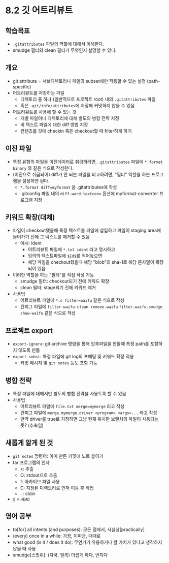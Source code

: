 # 8.2 깃 어트리뷰트

## 학습목표
- `.gitattributes` 파일의 역할에 대해서 이해한다.
- smudge 필터와 clean 필터가 무엇인지 설명할 수 있다.

## 개요
- git attribute = 서브디렉토리나 파일의 subset에만 적용할 수 있는 설정 (path-specific)
- 어트리뷰트를 저장하는 파일
   - 디렉토리 중 하나 (일반적으로 프로젝트 root) 내의 `.gitattributes` 파일
   - 혹은 `.git/info/attributes`에 저장해 커밋하지 않을 수 있음
- 어트리뷰트를 사용해 할 수 있는 것
   - 개별 파일이나 디렉토리에 대해 별도의 병합 전략 지정
   - 비 텍스트 파일에 대한 diff 방법 지정
   - 컨텐츠를 깃에 checkin 혹은 checkout할 때 filter하게 하기

## 이진 파일
- 특정 유형의 파일을 이진데이터로 취급하려면, `.gitattributes` 파일에 `*.format binary` 와 같은 식으로 작성한다.
- (이진으로 취급되어) diff가 안 되는 파일을 비교하려면, "필터" 역할을 하는 프로그램을 설정하면 된다.
   - `*.format diff=myformat` 을 .gitattributes에 작성
   - .gitconfig 파일 내의 `diff.word.textconv` 옵션에 myformat-converter 프로그램 지정

## 키워드 확장(대체)
- 파일이 checkout됐을때 특정 텍스트를 파일에 삽입하고 파일이 staging area에 들어가기 전에 그 텍스트를 제거할 수 있음
   - 예시: ident
      - 어트리뷰트 파일에 `*.txt ident` 라고 명시하고
      - 임의의 텍스트파일에 `$Id$`를 적어놓으면
      - 해당 파일을 checkout했을때 해당 "blob"의 sha-1로 해당 문자열이 확장되어 있음
- 이러한 역할을 하는 "필터"를 직접 작성 가능
   - smudge 필터: checkout되기 전에 키워드 확장
   - clean 필터: stage되기 전에 키워드 제거
- 사용법
   - 어트리뷰트 파일에 `*.c filter=waifu` 같은 식으로 작성
   - 컨피그 파일에 `filter.waifu.clean remove-waifu` `filter.waifu.smudge show-waifu` 같은 식으로 작성

## 프로젝트 export
- `export-ignore`: git archive 명령을 통해 압축파일을 만들때 특정 path를 포함하지 않도록 만듦
- `export-subst`: 특정 파일에 git log의 포매팅 및 키워드 확장 적용
   - 커밋 메시지 및 `git notes` 등도 포함 가능

## 병합 전략
- 특정 파일에 대해서만 별도의 병합 전략을 사용토록 할 수 있음
- 사용법
   - 어트리뷰트 파일에 `file.txt merge=mymerge` 라고 작성
   - 컨피그 파일에 `merge.mymerge.driver <program> <args>...` 라고 작성
   - 만약 driver를 true로 지정하면 그냥 현재 위치한 브랜치의 파일이 사용되는 듯? (추측임)

## 새롭게 알게 된 것
- `git notes` 명령어: 이미 만든 커밋에 노트 붙이기
- tar 프로그램의 인자
   - x: 추출
   - O: stdout으로 추출
   - f: 아카이브 파일 사용
   - C: 지정된 디렉토리로 먼저 이동 후 작업
   - `-`: stdin
- `@` = `HEAD`

## 영어 공부
- to[for] all intents (and purposes): 모든 점에서, 사실상[practically]
- (every) once in a while: 가끔, 이따금, 때때로
- what good (is it / does it do): 무언가가 유용하거나 할 가치가 있다고 생각하지 않을 때 사용
- smudge[스멋쥐]: (자국, 얼룩) 더럽게 하다, 번지다
